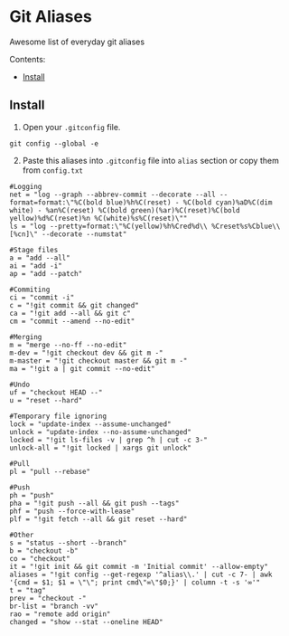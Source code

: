 # Git Aliases
Awesome list of everyday git aliases

Contents:

  * [Install](#install)

<h2><a name="install">Install</a></h2>

  1. Open your `.gitconfig` file.
  
  ```
  git config --global -e
  ```
  
  2. Paste this aliases into `.gitconfig` file into `alias` section or copy them from `config.txt`
  
  ```
#Logging
net = "log --graph --abbrev-commit --decorate --all --format=format:\"%C(bold blue)%h%C(reset) - %C(bold cyan)%aD%C(dim white) - %an%C(reset) %C(bold green)(%ar)%C(reset)%C(bold yellow)%d%C(reset)%n %C(white)%s%C(reset)\""
ls = "log --pretty=format:\"%C(yellow)%h%Cred%d\\ %Creset%s%Cblue\\ [%cn]\" --decorate --numstat"

#Stage files
a = "add --all"
ai = "add -i"
ap = "add --patch"

#Commiting
ci = "commit -i"
c = "!git commit && git changed"
ca = "!git add --all && git c"
cm = "commit --amend --no-edit"

#Merging
m = "merge --no-ff --no-edit"
m-dev = "!git checkout dev && git m -"
m-master = "!git checkout master && git m -"
ma = "!git a | git commit --no-edit"

#Undo
uf = "checkout HEAD --"
u = "reset --hard"

#Temporary file ignoring
lock = "update-index --assume-unchanged"
unlock = "update-index --no-assume-unchanged"
locked = "!git ls-files -v | grep ^h | cut -c 3-"
unlock-all = "!git locked | xargs git unlock"

#Pull
pl = "pull --rebase"

#Push
ph = "push"
pha = "!git push --all && git push --tags"
phf = "push --force-with-lease"
plf = "!git fetch --all && git reset --hard"

#Other
s = "status --short --branch"
b = "checkout -b"
co = "checkout"
it = "!git init && git commit -m 'Initial commit' --allow-empty"
aliases = "!git config --get-regexp '^alias\\.' | cut -c 7- | awk '{cmd = $1; $1 = \"\"; print cmd\"∞\"$0;}' | column -t -s '∞'"
t = "tag"
prev = "checkout -"
br-list = "branch -vv"
rao = "remote add origin"
changed = "show --stat --oneline HEAD"
  ```
